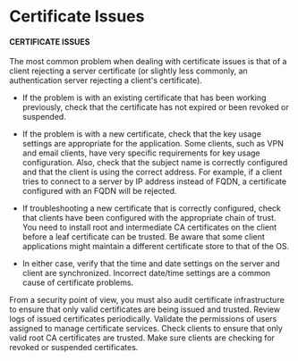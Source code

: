 # Certificate Issues

#### CERTIFICATE ISSUES

The most common problem when dealing with certificate issues is that of a client rejecting a server certificate (or slightly less commonly, an authentication server rejecting a client's certificate).

-   If the problem is with an existing certificate that has been working previously, check that the certificate has not expired or been revoked or suspended.
    
-   If the problem is with a new certificate, check that the key usage settings are appropriate for the application. Some clients, such as VPN and email clients, have very specific requirements for key usage configuration. Also, check that the subject name is correctly configured and that the client is using the correct address. For example, if a client tries to connect to a server by IP address instead of FQDN, a certificate configured with an FQDN will be rejected.
    
-   If troubleshooting a new certificate that is correctly configured, check that clients have been configured with the appropriate chain of trust. You need to install root and intermediate CA certificates on the client before a leaf certificate can be trusted. Be aware that some client applications might maintain a different certificate store to that of the OS.
    
-   In either case, verify that the time and date settings on the server and client are synchronized. Incorrect date/time settings are a common cause of certificate problems.
    

From a security point of view, you must also audit certificate infrastructure to ensure that only valid certificates are being issued and trusted. Review logs of issued certificates periodically. Validate the permissions of users assigned to manage certificate services. Check clients to ensure that only valid root CA certificates are trusted. Make sure clients are checking for revoked or suspended certificates.